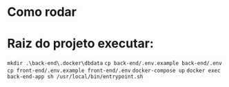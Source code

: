 # Como rodar
# Raiz do projeto executar:
`mkdir .\back-end\.docker\dbdata`
`cp back-end/.env.example back-end/.env`
`cp front-end/.env.example front-end/.env`
`docker-compose up` 
`docker exec back-end-app sh /usr/local/bin/entrypoint.sh`

